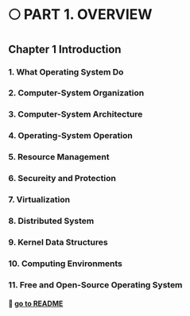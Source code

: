 # 🌕 PART 1. OVERVIEW

## Chapter 1 Introduction

### 1. What Operating System Do

### 2. Computer-System Organization

### 3. Computer-System Architecture

### 4. Operating-System Operation

### 5. Resource Management

### 6. Secureity and Protection

### 7. Virtualization

### 8. Distributed System

### 9. Kernel Data Structures

### 10. Computing Environments

### 11. Free and Open-Source Operating System

#### 🦋 [go to README](https://github.com/SoobinJung1013/cs-study/blob/main/README.md)

